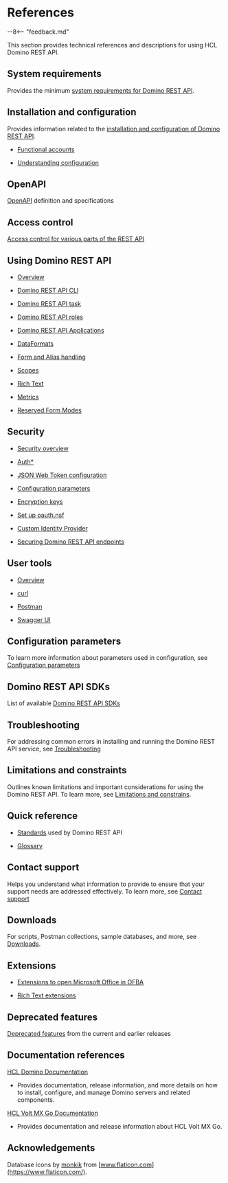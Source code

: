 # References

--8<-- "feedback.md"

This section provides technical references and descriptions for using HCL Domino REST API.

## System requirements

Provides the minimum [system requirements for Domino REST API](https://support.hcltechsw.com/csm?id=kb_article&sysparm_article=KB0101789).

## Installation and configuration

Provides information related to the [installation and configuration of Domino REST API](../tutorial/installconfig/index.md).

- [Functional accounts](functionalUsers.md)

- [Understanding configuration](understandingconfig.md)

## OpenAPI

[OpenAPI](openapidefinitions.md) definition and specifications
## Access control

[Access control for various parts of the REST API](accesscontrol.md)

## Using Domino REST API

- [Overview](usingdominorestapi/index.md)

- [Domino REST API CLI](usingdominorestapi/keepcli.md)

- [Domino REST API task](usingdominorestapi/restapitask.md)

- [Domino REST API roles](usingdominorestapi/roles.md)

- [Domino REST API Applications](usingdominorestapi/keepapplications.md)

- [DataFormats](usingdominorestapi/dataformats.md)

- [Form and Alias handling](usingdominorestapi/formnames.md)

- [Scopes](usingdominorestapi/scopes.md)

- [Rich Text](usingdominorestapi/richtext/index.md)

- [Metrics](usingdominorestapi/metrics.md)

- [Reserved Form Modes](usingdominorestapi/modenames.md)

## Security

- [Security overview](security/index.md)

- [Auth\*](security/authentication.md)

- [JSON Web Token configuration](security/jwt.md)

- [Configuration parameters](security/configurationParameters.md)

- [Encryption keys](security/encryption.md)

- [Set up oauth.nsf](../howto/VoltMX/setupoauthnsf.md)

- [Custom Identity Provider](security/customIdp.md)

- [Securing Domino REST API endpoints](security/securingKEEPEndpoints.md)

## User tools

- [Overview](usertools/index.md)

- [curl](usertools/curl.md)

- [Postman](usertools/postman.md)

- [Swagger UI](usertools/swagger.md)

## Configuration parameters

To learn more information about parameters used in configuration, see [Configuration parameters](parameters.md)

## Domino REST API SDKs

List of available [Domino REST API SDKs](sdk.md)

## Troubleshooting

For addressing common errors in installing and running the Domino REST API service, see [Troubleshooting](troubleshooting.md)

## Limitations and constraints

Outlines known limitations and important considerations for using the Domino REST API. To learn more, see [Limitations and constrains](limitation.md).

## Quick reference

- [Standards](quickreference/standards.md) used by Domino REST API

- [Glossary](quickreference/glossary.md)

## Contact support

Helps you understand what information to provide to ensure that your support needs are addressed effectively. To learn more, see [Contact support](support.md)

## Downloads

For scripts, Postman collections, sample databases, and more, see [Downloads](downloads.md).

<!--## Admin cheat sheet

For information that administrator users need to know, see [Admin cheat sheet](admincheatsheet.md).
-->
## Extensions

- [Extensions to open Microsoft Office in OFBA](ofba.md)

- [Rich Text extensions](richtextension.md)

## Deprecated features

[Deprecated features](deprecated.md) from the current and earlier releases

## Documentation references

[HCL Domino Documentation](https://help.hcl-software.com/domino/14.0.0/admin/index.html)

- Provides documentation, release information, and more details on how to install, configure, and manage Domino servers and related components.

[HCL Volt MX Go Documentation](https://opensource.hcltechsw.com/voltmxgo-documentation/)

- Provides documentation and release information about HCL Volt MX Go. 

## Acknowledgements

Database icons by [monkik](https://www.flaticon.com/authors/monkik) from [www.flaticon.com](https://www.flaticon.com/).
